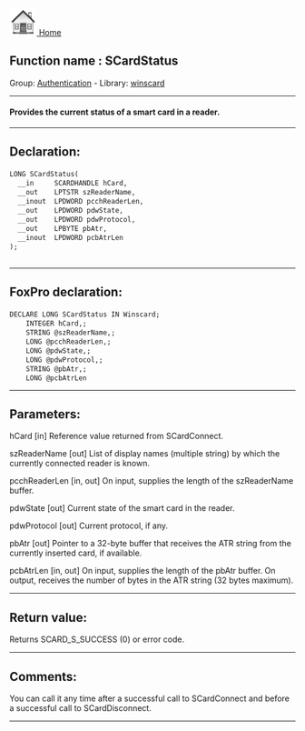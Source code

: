 [<img src="../../images/home.png"> Home ](https://github.com/VFPX/Win32API)  

## Function name : SCardStatus
Group: [Authentication](../../functions_group.md#Authentication)  -  Library: [winscard](../../../libraries.md#winscard)  
***  


#### Provides the current status of a smart card in a reader.
***  


## Declaration:
```foxpro  
LONG SCardStatus(
  __in     SCARDHANDLE hCard,
  __out    LPTSTR szReaderName,
  __inout  LPDWORD pcchReaderLen,
  __out    LPDWORD pdwState,
  __out    LPDWORD pdwProtocol,
  __out    LPBYTE pbAtr,
  __inout  LPDWORD pcbAtrLen
);
  
```  
***  


## FoxPro declaration:
```foxpro  
DECLARE LONG SCardStatus IN Winscard;
	INTEGER hCard,;
	STRING @szReaderName,;
	LONG @pcchReaderLen,;
	LONG @pdwState,;
	LONG @pdwProtocol,;
	STRING @pbAtr,;
	LONG @pcbAtrLen  
```  
***  


## Parameters:
hCard [in] 
Reference value returned from SCardConnect.

szReaderName [out] 
List of display names (multiple string) by which the currently connected reader is known.

pcchReaderLen [in, out] 
On input, supplies the length of the szReaderName buffer. 

pdwState [out] 
Current state of the smart card in the reader.

pdwProtocol [out] 
Current protocol, if any. 

pbAtr [out] 
Pointer to a 32-byte buffer that receives the ATR string from the currently inserted card, if available.

pcbAtrLen [in, out] 
On input, supplies the length of the pbAtr buffer. On output, receives the number of bytes in the ATR string (32 bytes maximum).
  
***  


## Return value:
Returns SCARD_S_SUCCESS (0) or error code.  
***  


## Comments:
You can call it any time after a successful call to SCardConnect and before a successful call to SCardDisconnect.  
  
***  

